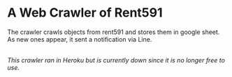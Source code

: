 # A Web Crawler of Rent591
The crawler crawls objects from rent591 and stores them in google sheet. As new ones appear, it sent a notification via Line.
<br><br>

*This crawler ran in Heroku but is currently down since it is no longer free to use.*